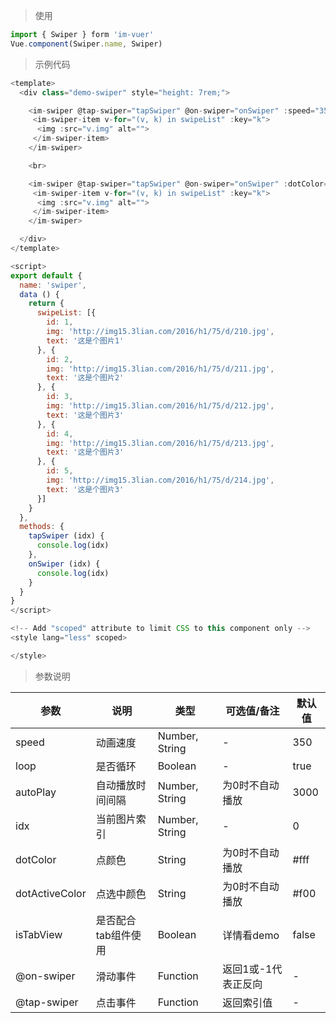 > 使用

```js
import { Swiper } form 'im-vuer'
Vue.component(Swiper.name, Swiper)
```

> 示例代码

```js
<template>
  <div class="demo-swiper" style="height: 7rem;">

    <im-swiper @tap-swiper="tapSwiper" @on-swiper="onSwiper" :speed="350" :loop="false" :autoPlay="0" :idx="2">
     <im-swiper-item v-for="(v, k) in swipeList" :key="k">
      <img :src="v.img" alt="">
     </im-swiper-item>
    </im-swiper>

    <br>

    <im-swiper @tap-swiper="tapSwiper" @on-swiper="onSwiper" :dotColor="'#FFF'" :dotActiveColor="'#00bfff'">
     <im-swiper-item v-for="(v, k) in swipeList" :key="k">
      <img :src="v.img" alt="">
     </im-swiper-item>
    </im-swiper>

  </div>
</template>

<script>
export default {
  name: 'swiper',
  data () {
    return {
      swipeList: [{
        id: 1,
        img: 'http://img15.3lian.com/2016/h1/75/d/210.jpg',
        text: '这是个图片1'
      }, {
        id: 2,
        img: 'http://img15.3lian.com/2016/h1/75/d/211.jpg',
        text: '这是个图片2'
      }, {
        id: 3,
        img: 'http://img15.3lian.com/2016/h1/75/d/212.jpg',
        text: '这是个图片3'
      }, {
        id: 4,
        img: 'http://img15.3lian.com/2016/h1/75/d/213.jpg',
        text: '这是个图片3'
      }, {
        id: 5,
        img: 'http://img15.3lian.com/2016/h1/75/d/214.jpg',
        text: '这是个图片3'
      }]
    }
  },
  methods: {
    tapSwiper (idx) {
      console.log(idx)
    },
    onSwiper (idx) {
      console.log(idx)
    }
  }
}
</script>

<!-- Add "scoped" attribute to limit CSS to this component only -->
<style lang="less" scoped>

</style>

```
> 参数说明
<div>
  <table>
    <thead>
      <tr>
        <th>参数</th> 
        <th>说明</th> 
        <th>类型</th> 
        <th>可选值/备注</th> 
        <th>默认值</th>
      </tr>
    </thead> 
    <tbody>
      <tr>
        <td>speed</td> 
        <td>动画速度</td> 
        <td>Number, String</td> 
        <td>-</td> 
        <td>350</td>
      </tr><tr>
        <td>loop</td> 
        <td>是否循环</td> 
        <td>Boolean</td> 
        <td>-</td> 
        <td>true</td>
      </tr><tr>
        <td>autoPlay</td> 
        <td>自动播放时间间隔</td> 
        <td>Number, String</td> 
        <td>为0时不自动播放</td> 
        <td>3000</td>
      </tr><tr>
        <td>idx</td> 
        <td>当前图片索引</td> 
        <td>Number, String</td> 
        <td>-</td> 
        <td>0</td>
      </tr><tr>
        <td>dotColor</td> 
        <td>点颜色</td> 
        <td>String</td> 
        <td>为0时不自动播放</td> 
        <td>#fff</td>
      </tr><tr>
        <td>dotActiveColor</td> 
        <td>点选中颜色</td> 
        <td>String</td> 
        <td>为0时不自动播放</td> 
        <td>#f00</td>
      </tr><tr>
        <td>isTabView</td> 
        <td>是否配合tab组件使用</td> 
        <td>Boolean</td> 
        <td>详情看demo</td> 
        <td>false</td>
      </tr><tr>
        <td>@on-swiper</td> 
        <td>滑动事件</td> 
        <td>Function</td> 
        <td>返回1或-1代表正反向</td> 
        <td>-</td>
      </tr><tr>
        <td>@tap-swiper</td> 
        <td>点击事件</td> 
        <td>Function</td> 
        <td>返回索引值</td> 
        <td>-</td>
      </tr>
    </tbody>
  </table>
</div>